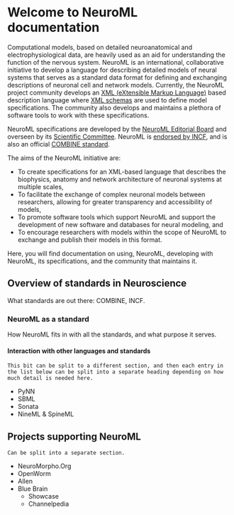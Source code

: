 # Welcome to NeuroML documentation


Computational models, based on detailed neuroanatomical and electrophysiological data, are heavily used as an aid for understanding the function of the nervous system.
NeuroML is an international, collaborative initiative to develop a language for describing detailed models of neural systems that serves as a standard data format for defining and exchanging descriptions of neuronal cell and network models.
Currently, the NeuroML project community develops an [XML (eXtensible Markup Language)](https://wikipedia.org/XML) based description language where [XML schemas](http://www.w3schools.com/schema/default.asp) are used to define model specifications.
The community also develops and maintains a plethora of software tools to work with these specifications.

NeuroML specifications are developed by the [NeuroML Editorial Board](https://neuroml.org/editors) and overseen by its [Scientific Committee](https://neuroml.org/scientific_committee).
NeuroML is [endorsed by INCF](https://www.incf.org/sbp/neuroml), and is also an official [COMBINE standard](http://co.mbine.org/standards/neuroml).

The aims of the NeuroML initiative are:

- To create specifications for an XML-based language that describes the biophysics, anatomy and network architecture of neuronal systems at multiple scales,
- To facilitate the exchange of complex neuronal models between researchers, allowing for greater transparency and accessibility of models,
- To promote software tools which support NeuroML and support the development of new software and databases for neural modeling, and
- To encourage researchers with models within the scope of NeuroML to exchange and publish their models in this format.

Here, you will find documentation on using, NeuroML, developing with NeuroML, its specifications, and the community that maintains it.

## Overview of standards in Neuroscience

What standards are out there: COMBINE, INCF.

### NeuroML as a standard

How NeuroML fits in with all the standards, and what purpose it serves.

#### Interaction with other languages and standards

```{note}
This bit can be split to a different section, and then each entry in the list below can be split into a separate heading depending on how much detail is needed here.
```
- PyNN
- SBML
- Sonata
- NineML & SpineML

## Projects supporting NeuroML

```{note}
Can be split into a separate section.
```


- NeuroMorpho.Org
- OpenWorm
- Allen
- Blue Brain
  - Showcase
  - Channelpedia

